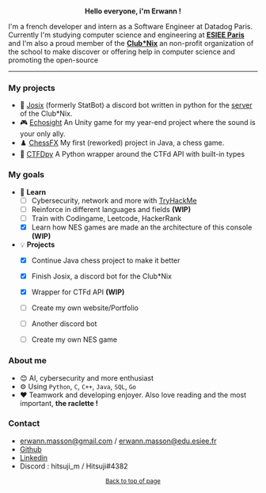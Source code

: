 <!---
<div align="center">
    <img title="Me"
         alt="Picture of me"
         style="border-radius:50%"
         height="128"
         width="128"
         src="https://cdn.discordapp.com/attachments/737049189208555591/1077324433762553876/hitsuji5.jpg"/>
    </img> <br>
    <h3 align="center"> Hi there 👋 </h3>
    <h4 align="center" style="color:white">(Yeah i just copied this)</h4>
</div>

<div style="background-color:rgb(48,10,36)">
    <span style="font-weight:bold; display:inline; color:rgb(38,153,100)">
            hitsuji@laptop
    </span>
    <span style="color:rgb(225,225,225)">:</span>
    <span style="color:rgb(19,72,138)">~</span>
    <span style="color:rgb(230,230,230)">$ whoami <br>
        Erwann "Hitsuji" Masson
    </span>
</div>

--->
<br>

<p align="center" style="font-weight:bold">Hello everyone, i'm Erwann !</p>

I'm a french developer and intern as a Software Engineer at Datadog Paris. Currently I'm studying computer science and engineering at **[ESIEE Paris](https://www.esiee.fr/)** and I'm also a proud member of the **[Club*Nix](https://github.com/ClubNix)** an non-profit organization of the school to make discover or offering help in computer science and promoting the open-source 

---

### My projects
- 🤖 [Josix](https://github.com/clubnix/josix) (formerly StatBot) a discord bot written in python for the [server](https://discord.gg/invite/PX7ceVqQkj) of the Club\*Nix.
- 🎮 [Echosight](https://github.com/Hitsuji-M/Echosight) An Unity game for my year-end project where the sound is your only ally.
- ♟️ [ChessFX](https://github.com/Hitsuji-M/ChessFX) My first (reworked) project in Java, a chess game.
- 🧩 [CTFDpy](https://github.com/CTFDpy/CTFDpy) A Python wrapper around the CTFd API with built-in types


### My goals
- 📖 **Learn**
  - [ ] Cybersecurity, network and more with [TryHackMe](https://tryhackme.com/p/Hitsuji)
  - [ ] Reinforce in different languages and fields **(WIP)**
  - [ ] Train with Codingame, Leetcode, HackerRank
  - [X] Learn how NES games are made an the architecture of this console **(WIP)**
- 💡 **Projects**
  - [X] Continue Java chess project to make it better
  - [X] Finish Josix, a discord bot for the Club\*Nix
  - [X] Wrapper for CTFd API **(WIP)**
  - [ ] Create my own website/Portfolio
  - [ ] Another discord bot
  - [ ] Create my own NES game


### About me 
- 😊 AI, cybersecurity and more enthusiast
- ⚙️ Using `Python`, `C`, `C++`, `Java`, `SQL`, `Go`
- ❤️ Teamwork and developing enjoyer. Also love reading and the most important, **the raclette !**


### Contact
- erwann.masson@gmail.com / erwann.masson@edu.esiee.fr
- [Github](https://github.com/Hitsuji-M)
- [Linkedin](https://www.linkedin.com/in/erwann-masson-bb96861a7/)
- Discord : hitsuji_m / Hitsuji#4382

<p align="center">
    <a style="font-size:12px" href="#top">Back to top of page</a>
</p>

<!---
If you are looking this and you thik my HTML is trash, can't say you're wrong, i'm still learning it and i'm a bad designer
Have a great day and love to you ❤️

P.S. I love overwatch
---> 
